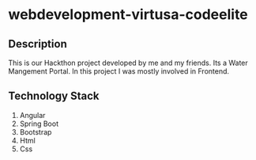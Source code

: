 # webdevelopment-virtusa-codeelite

## Description
This is our Hackthon project developed by me and my friends. Its a Water Mangement Portal. In this project I was mostly involved in Frontend.

## Technology Stack
1) Angular
2) Spring Boot
3) Bootstrap
4) Html
5) Css

